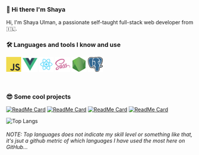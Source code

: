 ### 👋 Hi there I'm Shaya 
Hi, I'm Shaya Ulman, a passionate self-taught full-stack web developer from 🇮🇱.

### 🛠  Languages and tools I know and use
<code><img height="40" src="https://raw.githubusercontent.com/github/explore/80688e429a7d4ef2fca1e82350fe8e3517d3494d/topics/javascript/javascript.png"></code>
<code><img height="40" src="https://raw.githubusercontent.com/github/explore/80688e429a7d4ef2fca1e82350fe8e3517d3494d/topics/vue/vue.png"></code>
<code><img height="40" src="https://raw.githubusercontent.com/github/explore/80688e429a7d4ef2fca1e82350fe8e3517d3494d/topics/react/react.png"></code>
<code><img height="40" src="https://raw.githubusercontent.com/github/explore/80688e429a7d4ef2fca1e82350fe8e3517d3494d/topics/sass/sass.png"></code>
<code><img height="40" src="https://raw.githubusercontent.com/github/explore/80688e429a7d4ef2fca1e82350fe8e3517d3494d/topics/nodejs/nodejs.png"></code>
<code><img height="40" src="https://raw.githubusercontent.com/github/explore/80688e429a7d4ef2fca1e82350fe8e3517d3494d/topics/postgresql/postgresql.png"></code>

<br/>

### 😎  Some cool projects
[![ReadMe Card](https://github-readme-stats.vercel.app/api/pin/?username=shayaulman&repo=kosher-code&theme=radical)](https://github.com/shayaulman/kosher-code)
[![ReadMe Card](https://github-readme-stats.vercel.app/api/pin/?username=shayaulman&repo=elevator-simulation&theme=radical)](https://github.com/shayaulman/elevator-simulation)
[![ReadMe Card](https://github-readme-stats.vercel.app/api/pin/?username=shayaulman&repo=The-Big-Bug&theme=radical)](https://github.com/shayaulman/The-Big-Bug)
[![ReadMe Card](https://github-readme-stats.vercel.app/api/pin/?username=shayaulman&repo=bill-calculator&theme=radical)](https://github.com/shayaulman/bill-calculator)


![Top Langs](https://github-readme-stats.vercel.app/api/top-langs/?username=shayaulman&theme=radical&layout=compact)

###### NOTE: Top languages does not indicate my skill level or something like that, it's jsut a github metric of which languages I have used the most here on GitHub...
<!--
**shayaulman/shayaulman** is a ✨ _special_ ✨ repository because its `README.md` (this file) appears on your GitHub profile.

Here are some ideas to get you started:

- 🔭 I’m currently working on ...vue
- 🌱 I’m currently learning ...
- 👯 I’m looking to collaborate on ...
- 🤔 I’m looking for help with ...
- 💬 Ask me about ...
- 📫 How to reach me: ...
- 😄 Pronouns: ...
- ⚡ Fun fact: ...
-->
